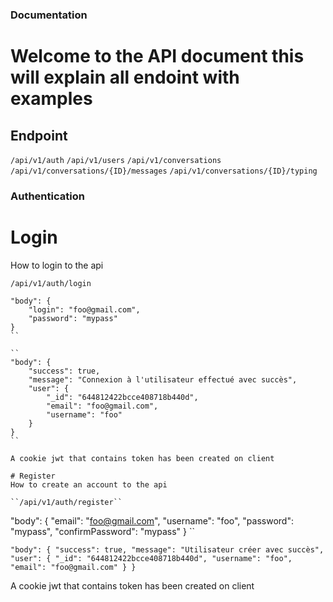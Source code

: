### Documentation
# Welcome to the API document this will explain all endoint with examples

## Endpoint

``/api/v1/auth``
``/api/v1/users``
``/api/v1/conversations``
``/api/v1/conversations/{ID}/messages``
``/api/v1/conversations/{ID}/typing``

### Authentication

# Login
How to login to the api

``/api/v1/auth/login``

```
"body": {
    "login": "foo@gmail.com",
    "password": "mypass"
}
``

``
"body": {
    "success": true,
    "message": "Connexion à l'utilisateur effectué avec succès",
    "user": {
        "_id": "644812422bcce408718b440d",
        "email": "foo@gmail.com",
        "username": "foo"
    }
}
``

A cookie jwt that contains token has been created on client

# Register
How to create an account to the api

``/api/v1/auth/register``

```
"body": {
    "email": "foo@gmail.com",
    "username": "foo",
    "password": "mypass",
    "confirmPassword": "mypass"
}
``

``
"body": {
    "success": true,
    "message": "Utilisateur créer avec succès",
    "user": {
        "_id": "644812422bcce408718b440d",
        "username": "foo",
        "email": "foo@gmail.com"
    }
}
``

A cookie jwt that contains token has been created on client